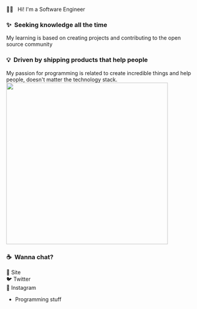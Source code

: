 🖖🏼 &nbsp; Hi! I'm a Software Engineer 

### ✨&nbsp; Seeking knowledge all the time

My learning is based on creating projects and contributing to the open source community

### 💡&nbsp; Driven by shipping products that help people

My passion for programming is related to create incredible things and help people, doesn't matter the technology stack.
  <img  src="https://github-readme-streak-stats.herokuapp.com?user=rafaelmatostj&theme=midnight-purple" style="max-width:100%;" width="430" align="middle">
 


### ☕️&nbsp; Wanna chat?

🚀 Site <br>
🐦 Twitter<br>
📸 Instagram<br>

- Programming stuff

